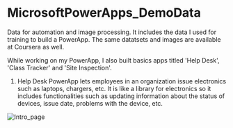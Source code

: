 # MicrosoftPowerApps_DemoData

Data for automation and image processing. It includes the data I used for training to build a PowerApp. The same datatsets and images are available at Coursera as well.

While working on my PowerApp, I also built basics apps titled 'Help Desk', 'Class Tracker' and 'Site Inspection'.

1. Help Desk PowerApp lets employees in an organization issue electronics such as laptops, chargers, etc. It is like a library for electronics so it includes functionalities such as updating information about the status of devices, issue date, problems with the device, etc.

![Intro_page](https://user-images.githubusercontent.com/43586452/109267342-429cdc80-77be-11eb-9b7b-8415efcaf52c.jpeg)
